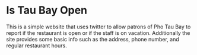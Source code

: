 # Is Tau Bay Open

This is a simple website that uses twitter to allow patrons of Pho Tau Bay to report if the restaurant is open or if the staff is on vacation. Additionally the site provides some basic info such as the address, phone number, and regular restaurant hours.

